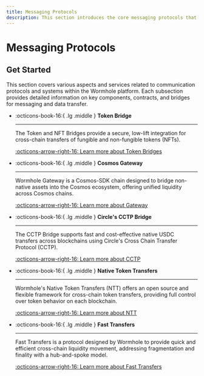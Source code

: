 ```yaml
---
title: Messaging Protocols
description: This section introduces the core messaging protocols that power seamless cross-chain communication and asset transfer within the Wormhole ecosystem.
---
```


# Messaging Protocols

## Get Started

This section covers various aspects and services related to communication protocols and systems within the Wormhole platform. Each subsection provides detailed information on key components, contracts, and bridges for messaging and data transfer.

<div class="grid cards" markdown>

-   :octicons-book-16:{ .lg .middle } **Token Bridge**

    ---

    The Token and NFT Bridges provide a secure, low-lift integration for cross-chain transfers of fungible and non-fungible tokens (NFTs).

    [:octicons-arrow-right-16: Learn more about Token Bridges](/learn/messaging/token-nft-bridge/)

-   :octicons-book-16:{ .lg .middle } **Cosmos Gateway**

    ---

    Wormhole Gateway is a Cosmos-SDK chain designed to bridge non-native assets into the Cosmos ecosystem, offering unified liquidity across Cosmos chains.

    [:octicons-arrow-right-16: Learn more about Gateway](/learn/messaging/gateway/)

-   :octicons-book-16:{ .lg .middle } **Circle's CCTP Bridge**

    ---

    The CCTP Bridge supports fast and cost-effective native USDC transfers across blockchains using Circle's Cross Chain Transfer Protocol (CCTP).

    [:octicons-arrow-right-16: Learn more about CCTP](/learn/messaging/cctp/)

-   :octicons-book-16:{ .lg .middle } **Native Token Transfers**

    ---

    Wormhole's Native Token Transfers (NTT) offers an open source and flexible framework for cross-chain token transfers, providing full control over token behavior on each blockchain.

    [:octicons-arrow-right-16: Learn more about NTT](/learn/messaging/native-token-transfers/)

-   :octicons-book-16:{ .lg .middle } **Fast Transfers**

    ---

    Fast Transfers is a protocol designed by Wormhole to provide quick and efficient cross-chain liquidity movement, addressing fragmentation and finality with a hub-and-spoke model.

    [:octicons-arrow-right-16: Learn more about Fast Transfers](/learn/messaging/fast-transfers/)

</div>
